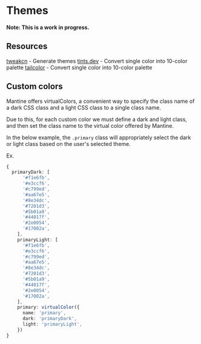 # Themes

**Note: This is a work in progress.**

## Resources

[tweakcn](https://tweakcn.com) - Generate themes
[tints.dev](https://www.tints.dev/?output=hex) - Convert single color into 10-color palette
[tailcolor](https://tailcolor.com) - Convert single color into 10-color palette

## Custom colors

Mantine offers virtualColors, a convenient way to specify the class name of a dark CSS class and
a light CSS class to a single class name.

Due to this, for each custom color we must define a dark and light class, and then set the class
name to the virtual color offered by Mantine.

In the below example, the `.primary` class will appropriately select the dark or light class based
on the user's selected theme.

Ex.

```typescript
{
  primaryDark: [
      '#f1e6fb',
      '#e3ccf6',
      '#c799ed',
      '#aa67e5',
      '#8e34dc',
      '#7201d3',
      '#5b01a9',
      '#44017f',
      '#2e0054',
      '#17002a',
    ],
    primaryLight: [
      '#f1e6fb',
      '#e3ccf6',
      '#c799ed',
      '#aa67e5',
      '#8e34dc',
      '#7201d3',
      '#5b01a9',
      '#44017f',
      '#2e0054',
      '#17002a',
    ],
    primary: virtualColor({
      name: 'primary',
      dark: 'primaryDark',
      light: 'primaryLight',
    })
}
```

